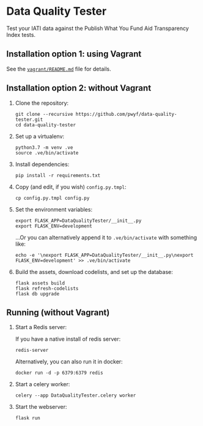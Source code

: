 # Data Quality Tester

Test your IATI data against the Publish What You Fund Aid Transparency
Index tests.

## Installation option 1: using Vagrant

See the [`vagrant/README.md`](vagrant/README.md) file for details.

## Installation option 2: without Vagrant

1. Clone the repository:

    ```shell
    git clone --recursive https://github.com/pwyf/data-quality-tester.git
    cd data-quality-tester
    ```

2. Set up a virtualenv:

    ```shell
    python3.7 -m venv .ve
    source .ve/bin/activate
    ```

3. Install dependencies:

    ```shell
    pip install -r requirements.txt
    ```

4. Copy (and edit, if you wish) `config.py.tmpl`:

    ```shell
    cp config.py.tmpl config.py
    ```

5. Set the environment variables:

    ```shell
    export FLASK_APP=DataQualityTester/__init__.py
    export FLASK_ENV=development
    ```

    …Or you can alternatively append it to `.ve/bin/activate` with something like:

    ```shell
    echo -e '\nexport FLASK_APP=DataQualityTester/__init__.py\nexport FLASK_ENV=development' >> .ve/bin/activate
    ```

6. Build the assets, download codelists, and set up the database:

   ```
   flask assets build
   flask refresh-codelists
   flask db upgrade
   ```

## Running (without Vagrant)

1. Start a Redis server:

   If you have a native install of redis server:

   ```shell
   redis-server
   ```

   Alternatively, you can also run it in docker:

   ```shell
   docker run -d -p 6379:6379 redis
   ```

2. Start a celery worker:

    ```shell
    celery --app DataQualityTester.celery worker
    ```

3. Start the webserver:

    ```shell
    flask run
    ```
